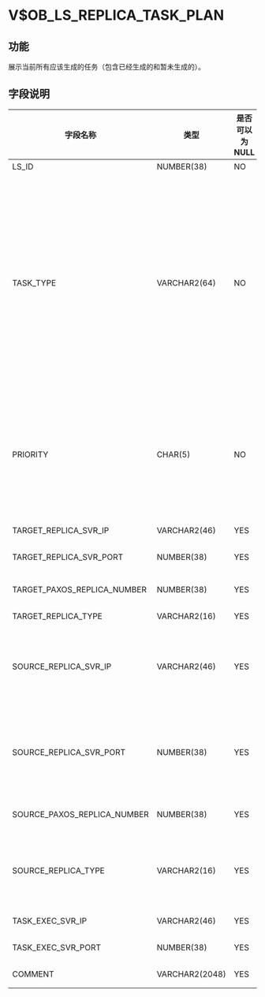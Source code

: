 # V$OB_LS_REPLICA_TASK_PLAN

## 功能

展示当前所有应该生成的任务（包含已经生成的和暂未生成的）。

## 字段说明

| 字段名称                 | 类型           |  是否可以为 NULL |   描述                             |
|-------------------------|----------------|-----------------|------------------------------------|
| LS_ID                   | NUMBER(38)     | NO              | 日志流 ID                          |
| TASK_TYPE               | VARCHAR2(64)   | NO              | 任务类型，取值如下：<ul><li>MIGRATE REPLICA：迁移副本</li><li>ADD REPLICA：增加副本</li> <li>REMOVE PAXOS REPLICA：删除副本</li> <li>MODIFY PAXOS REPLICA NUMBER：修改法定副本数</li></ul>|
| PRIORITY                | CHAR(5)        | NO              | 任务优先级，取值如下：<ul><li>LOW：低优先级任务，仅迁移任务可能为低优先级</li><li>HIGH：高优先级任务</li></ul>|
| TARGET_REPLICA_SVR_IP   | VARCHAR2(46)   | YES             | 目标副本所在机器的 IP 地址 |
| TARGET_REPLICA_SVR_PORT | NUMBER(38)     | YES             | 目标副本所在机器的端口号 |
| TARGET_PAXOS_REPLICA_NUMBER | NUMBER(38) | YES             | 目标副本法定 Paxos 副本数量 |
| TARGET_REPLICA_TYPE     | VARCHAR2(16)   | YES             | 目标副本类型 |
| SOURCE_REPLICA_SVR_IP   | VARCHAR2(46)   | YES             | 源端副本所在机器的 IP 地址</br>对于删除副本、修改法定副本数等任务，该字段无效，展示为 NULL。 |
| SOURCE_REPLICA_SVR_PORT | NUMBER(38)     | YES             | 源端副本所在机器的端口号</br>对于删除副本、修改法定副本数等任务，该字段无效，展示为 0。 |
| SOURCE_PAXOS_REPLICA_NUMBER | NUMBER(38) | YES             | 源端副本法定 Paxos 副本数量 |
| SOURCE_REPLICA_TYPE     | VARCHAR2(16)   | YES             | 源端副本类型</br>对于删除副本、修改法定副本数等任务，该字段无效，展示为 NULL。 |
| TASK_EXEC_SVR_IP        | VARCHAR2(46)   | YES             | 任务执行机器的 IP 地址 |
| TASK_EXEC_SVR_PORT      | NUMBER(38)     | YES             | 任务执行机器的端口号 |
| COMMENT                 | VARCHAR2(2048) | YES             | 任务生成原因备注 |
